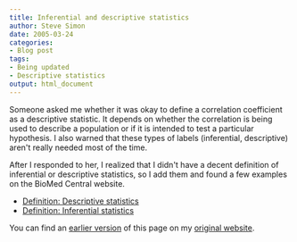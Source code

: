 ```yaml
---
title: Inferential and descriptive statistics
author: Steve Simon
date: 2005-03-24
categories:
- Blog post
tags:
- Being updated
- Descriptive statistics
output: html_document
---
```

Someone asked me whether it was okay to define a correlation coefficient
as a descriptive statistic. It depends on whether the correlation is
being used to describe a population or if it is intended to test a
particular hypothesis. I also warned that these types of labels
(inferential, descriptive) aren't really needed most of the time.

After I responded to her, I realized that I didn't have a decent
definition of inferential or descriptive statistics, so I add them and
found a few examples on the BioMed Central website.

- [Definition: Descriptive
statistics](www.childrensmercy.org/definitions/descriptive.statistics.htm)
- [Definition: Inferential
statistics](www.childrensmercy.org/definitions/inferential.statistics.htm)

You can find an [earlier version][sim1] of this page on my [original website][sim2].


[sim1]: http://www.pmean.com/05/InferentialDescriptive.html
[sim2]: http://www.pmean.com/original_site.html
